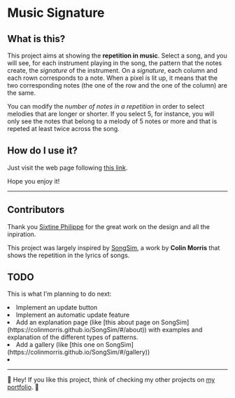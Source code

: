 # Music Signature

## What is this?

This project aims at showing the **repetition in music**. Select a song, and you will see, for each instrument playing in the song, the pattern that the notes create, the *signature* of the instrument. On a *signature*, each column and each rown corresponds to a note. When a pixel is lit up, it means that the two corresponding notes (the one of the row and the one of the column) are the same.

You can modify the *number of notes in a repetition* in order to select melodies that are longer or shorter. If you select 5, for instance, you will only see the notes that belong to a melody of 5 notes or more and that is repeted at least twice across the song.

## How do I use it?

Just visit the web page following [this link](http://nicopatsch.github.io/MusicSignature).

Hope you enjoy it!

---

## Contributors

Thank you [Sixtine Philippe](https://sixtinephilippe.myportfolio.com/) for the great work on the design and all the inpiration.

This project was largely inspired by [SongSim](https://colinmorris.github.io/SongSim/), a work by **Colin Morris** that shows the repetition in the lyrics of songs.

## TODO
This is what I'm planning to do next:
<li type="checkbox">Implement an update button</li>
<li type="checkbox">Implement an automatic update feature</li>
<li type="checkbox">Add an explanation page (like [this about page on SongSim](https://colinmorris.github.io/SongSim/#/about)) with examples and explanation of the different types of patterns.</li>
<li type="checkbox">Add a gallery (like [this one on SongSim](https://colinmorris.github.io/SongSim/#/gallery))</li>
<li type="checkbox"></li>


---

👋 Hey! If you like this project, think of checking my other projects on [my portfolio](http://nicopatsch.github.io/portfolio). 👋